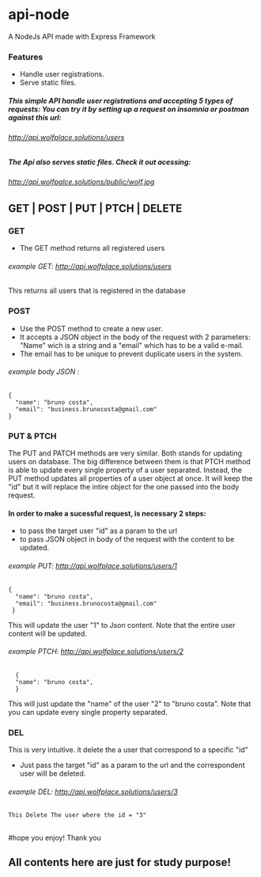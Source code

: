 # api-node
A NodeJs API made with  Express Framework
### Features
- Handle user registrations.
- Serve static files.
##### This simple API handle user registrations and accepting 5 types of requests:  You can try it by setting up a request on insomnia or postman against this url: 
###### http://api.wolfplace.solutions/users
##### The Api also serves static files. Check it out acessing: 
###### http://api.wolfpalce.solutions/public/wolf.jpg

###
## GET | POST | PUT | PTCH | DELETE




### GET 
  - The GET method returns all registered users
######   example GET:   http://api.wolfplace.solutions/users
  This returns all users that is registered in the database
### POST 
  - Use the  POST method to create a new user. 
  - It accepts a JSON object in the body of the request with 2 parameters: "Name" wich is a string and a "email" which has to be a valid e-mail.
  - The email has to be unique to prevent duplicate users in the system.
  
 ######     example body JSON : 
    {
      "name": "bruno costa",
      "email": "business.brunocosta@gmail.com"
    }
    
### PUT & PTCH
  The PUT and PATCH methods are very similar. Both stands for updating users on database. 
  The big difference between them is that PTCH method is able to update every single property of a user separated.
  Instead, the PUT method updates all properties of a user object at once. It will keep the "id"  but it will replace the intire object for the one passed into the body request.
#### In order to make a sucessful request, is necessary 2 steps: 
- to pass the target user "id" as a param to the url 
- to pass JSON object in body of the request with the content to be updated.
######   example PUT:   http://api.wolfplace.solutions/users/1
    {
      "name": "bruno costa",
      "email": "business.brunocosta@gmail.com"
     }
  This will update the user "1" to Json content. Note that the entire  user content will be updated.
  
######   example PTCH:   http://api.wolfplace.solutions/users/2     
      {
      "name": "bruno costa",
      }
  This will just update the "name" of the user "2" to "bruno costa". Note that you can update every single property separated.
### DEL
  This is very intuitive. it delete the a user that correspond to a specific "id"
  - Just pass the target "id" as a param to the url and the correspondent user will be deleted.
  ######   example DEL:   http://api.wolfplace.solutions/users/3
    This Delete The user where the id = "3"
   ## 
   #hope you enjoy! Thank you
  ##
  ##
  ## All contents here are just for study purpose!
